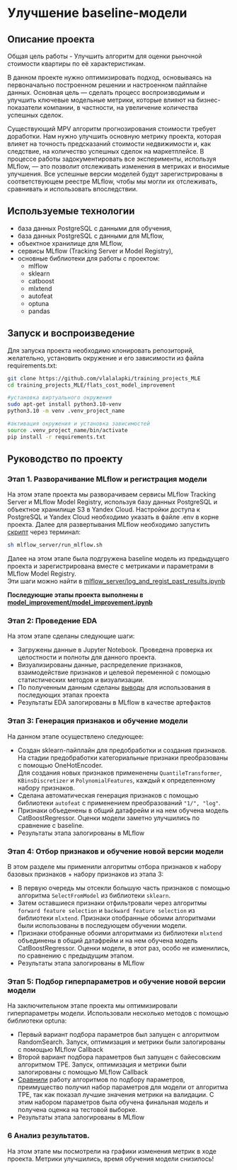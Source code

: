 # Улучшение baseline-модели
 
## Описание проекта

Общая цель работы - Улучшить алгоритм для оценки рыночной стоимости квартиры по её характеристикам.

В данном проекте нужно оптимизировать подход, основываясь на первоначально построенном решении и настроенном пайплайне данных. Основная цель — сделать процесс воспроизводимым и улучшить ключевые модельные метрики, которые влияют на бизнес-показатели компании, в частности, на увеличение количества успешных сделок. 

Существующий MPV алгоритм прогнозирования стоимости требует доработки.
Нам нужно улучшить основную метрику проекта, которая влияет на точность предсказаний стоимости недвижимости и, как следствие, на количество успешных сделок на маркетплейсе. В процессе работы задокументировать все эксперименты, используя MLflow, — это позволит отслеживать изменения в метриках и вносимые улучшения.
Все успешные версии моделей будут зарегистрированы в соответствующем реестре MLflow, чтобы мы могли их отслеживать, сравнивать и использовать впоследствии.

## Используемые технологии

- база данных PostgreSQL с данными для обучения,
- база данных PostgreSQL с данными для MLflow,
- объектное хранилище для MLflow,
- сервисы MLflow (Tracking Server и Model Registry),
- основные библиотеки для работы с проектом:
    * mlflow
    * sklearn
    * catboost 
    * mlxtend
    * autofeat
    * optuna
    * pandas


## Запуск и воспроизведение 

Для запуска проекта необходимо клонировать репозиторий, желательно, установить окружение и его зависимости из файла requirements.txt:

```sh
git clone https://github.com/vlalalapki/training_projects_MLE
cd training_projects_MLE/flats_cost_model_improvement

#установка виртуального окружения 
sudo apt-get install python3.10-venv
python3.10 -m venv .venv_project_name

#активация окружения и установка зависимостей
source .venv_project_name/bin/activate
pip install -r requirements.txt
```

## Руководство по проекту 
### Этап 1. Разворачивание MLflow и регистрация модели

На этом этапе проекта мы разворачиваем сервисы MLflow Tracking Server и MLflow Model Registry, используя базу данных PostgreSQL и объектное хранилище S3 в Yandex Cloud.
Настройки доступа к PostgreSQL и Yandex Cloud необходимо указать в файле .env в корне проекта.
Далее для развертывания MLflow необходимо запустить [скрипт](mlflow_server/run_mlflow.sh) через терминал:

```sh
sh mlflow_server/run_mlflow.sh
```

Далее на этом этапе была подгружена baseline модель из предыдущего проекта и зарегистрирована вместе с метриками и параметрами в MLflow Model Registry.<br>
Эти шаги можно найти в [mlflow_server/log_and_regist_past_results.ipynb](mlflow_server/log_and_regist_past_results.ipynb)

**Последующие этапы проекта выполнены в [model_improvement/model_improvement.ipynb](model_improvement/model_improvement.ipynb)**

### Этап 2: Проведение EDA

На этом этапе сделаны следующие шаги:
- Загружены данные в Jupyter Notebook. Проведена проверка их целостности и полноты для данного проекта.
- Визуализированы данные, распределение признаков, взаимодействие признаков и целевой переменной с помощью статистических методов и визуализации.
- По полученным данным сделаны [выводы](model_improvement/artif_eda/conclusions.md) для использования в последующих этапах проекта
- Результаты EDA залогированы в MLflow в качестве артефактов

### Этап 3: Генерация признаков и обучение модели

На данном этапе осуществлено следующее:
- Создан sklearn-пайплайн для предобработки и создания признаков. На стадии предобработки категориальные признаки преобразованы с помощью OneHotEncoder.<br>
    Для создания новых признаков примененены `QuantileTransformer`, `KBinsDiscretizer` и `PolynomialFeatures`, каждый к определенному набору признаков.
- Сделана автоматическая генерация признаков с помощью библиотеки `autofeat` с применением преобразований `"1/", "log"`.
- Признаки объеденены в общий датафрейм и на нем обучена модель CatBoostRegressor. Оценки модели заметно улучшились по сравнение с baseline.
- Результаты этапа залогированы в MLflow

### Этап 4: Отбор признаков и обучение новой версии модели

В этом разделе мы применили алгоритмы отбора признаков к набору базовых признаков + набору признаков из этапа 3:
- В первую очередь мы отсекли большую часть признаков с помощью алгоритма `SelectFromModel` из библиотеки `sklearn`.
- Затем оставшиеся признаки отфильтровали через алгоритмы `forward feature selection` и `backward feature selection` из библиотеки `mlxtend`. Признаки отобранные обоими алгоритмами были использованы в последующем обучении модели.
- Признаки отобранные обоими алгоритмами из библиотеки `mlxtend` объединены в общий датафрейм и на нем обучена модель CatBoostRegressor. Оценки модели, в этот раз, особо не изменились, по сравнению с предыдущим этапом.
- Результаты этапа залогированы в MLflow

### Этап 5: Подбор гиперпараметров и обучение новой версии модели

На заключительном этапе проекта мы оптимизировали гиперпараметры модели. Использовали несколько методов с помощью библиотеки optuna:
- Первый вариант подбора параметров был запущен с алгоритмом RandomSearch. Запуск, оптимизация и метрики были залогированы с помощью MLflow Callback
- Второй вариант подбора параметров был запущен с байесовским алгоритмом TPE. Запуск, оптимизация и метрики были залогированы с помощью MLflow Callback
- [Сравнили](model_improvement/artif_params_search/mse_search_params.png) работу алгоритмов по подбору параметров, преимущество получил набор параметров для модели от алгоритма TPE, так как показал лучшие значения метрики на валидации. С этим набором параметров была обучена финальная модель и получена оценка на тестовой выборке.
- Результаты этапа залогированы в MLflow

### 6 Анализ результатов.

На этом этапе мы посмотрели на графики изменения метрик в ходе проекта. Метрики улучшились, время обучения модели снизилось!
